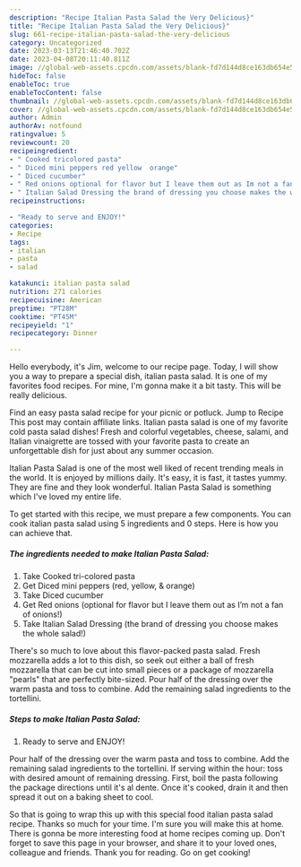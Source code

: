 ```yaml
---
description: "Recipe Italian Pasta Salad the Very Delicious}"
title: "Recipe Italian Pasta Salad the Very Delicious}"
slug: 661-recipe-italian-pasta-salad-the-very-delicious
category: Uncategorized
date: 2023-03-13T21:46:40.702Z
date: 2023-04-08T20:11:40.811Z
image: //global-web-assets.cpcdn.com/assets/blank-fd7d144d8ce163db654e5a02c40b08a2775adb7897d16e4062681dc7e1b2800f.png
hideToc: false
enableToc: true
enableTocContent: false
thumbnail: //global-web-assets.cpcdn.com/assets/blank-fd7d144d8ce163db654e5a02c40b08a2775adb7897d16e4062681dc7e1b2800f.png
cover: //global-web-assets.cpcdn.com/assets/blank-fd7d144d8ce163db654e5a02c40b08a2775adb7897d16e4062681dc7e1b2800f.png
author: Admin
authorAv: notfound
ratingvalue: 5
reviewcount: 20
recipeingredient:
- " Cooked tricolored pasta"
- " Diced mini peppers red yellow  orange"
- " Diced cucumber"
- " Red onions optional for flavor but I leave them out as Im not a fan of onions"
- " Italian Salad Dressing the brand of dressing you choose makes the whole salad"
recipeinstructions:

- "Ready to serve and ENJOY!"
categories:
- Recipe
tags:
- italian
- pasta
- salad

katakunci: italian pasta salad 
nutrition: 271 calories
recipecuisine: American
preptime: "PT28M"
cooktime: "PT45M"
recipeyield: "1"
recipecategory: Dinner

---
```



Hello everybody, it's Jim, welcome to our recipe page. Today, I will show you a way to prepare a special dish, italian pasta salad. It is one of my favorites food recipes. For mine, I'm gonna make it a bit tasty. This will be really delicious.

Find an easy pasta salad recipe for your picnic or potluck. Jump to Recipe This post may contain affiliate links. Italian pasta salad is one of my favorite cold pasta salad dishes! Fresh and colorful vegetables, cheese, salami, and Italian vinaigrette are tossed with your favorite pasta to create an unforgettable dish for just about any summer occasion.

Italian Pasta Salad is one of the most well liked of recent trending meals in the world. It is enjoyed by millions daily. It's easy, it is fast, it tastes yummy. They are fine and they look wonderful. Italian Pasta Salad is something which I've loved my entire life.


To get started with this recipe, we must prepare a few components. You can cook italian pasta salad using 5 ingredients and 0 steps. Here is how you can achieve that.

<!--inarticleads1-->

##### The ingredients needed to make Italian Pasta Salad:

1. Take  Cooked tri-colored pasta
1. Get  Diced mini peppers (red, yellow, &amp; orange)
1. Take  Diced cucumber
1. Get  Red onions (optional for flavor but I leave them out as I’m not a fan of onions!)
1. Take  Italian Salad Dressing (the brand of dressing you choose makes the whole salad!)


There&#39;s so much to love about this flavor-packed pasta salad. Fresh mozzarella adds a lot to this dish, so seek out either a ball of fresh mozzarella that can be cut into small pieces or a package of mozzarella &#34;pearls&#34; that are perfectly bite-sized. Pour half of the dressing over the warm pasta and toss to combine. Add the remaining salad ingredients to the tortellini. 

<!--inarticleads2-->

##### Steps to make Italian Pasta Salad:


1. Ready to serve and ENJOY!

Pour half of the dressing over the warm pasta and toss to combine. Add the remaining salad ingredients to the tortellini. If serving within the hour: toss with desired amount of remaining dressing. First, boil the pasta following the package directions until it&#39;s al dente. Once it&#39;s cooked, drain it and then spread it out on a baking sheet to cool. 

So that is going to wrap this up with this special food italian pasta salad recipe. Thanks so much for your time. I'm sure you will make this at home. There is gonna be more interesting food at home recipes coming up. Don't forget to save this page in your browser, and share it to your loved ones, colleague and friends. Thank you for reading. Go on get cooking!
